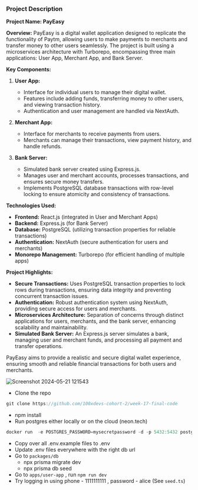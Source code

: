 ### Project Description

**Project Name: PayEasy**

**Overview:**
PayEasy is a digital wallet application designed to replicate the functionality of Paytm, allowing users to make payments to merchants and transfer money to other users seamlessly. The project is built using a microservices architecture with Turborepo, encompassing three main applications: User App, Merchant App, and Bank Server. 

**Key Components:**

1. **User App:**
   - Interface for individual users to manage their digital wallet.
   - Features include adding funds, transferring money to other users, and viewing transaction history.
   - Authentication and user management are handled via NextAuth.

2. **Merchant App:**
   - Interface for merchants to receive payments from users.
   - Merchants can manage their transactions, view payment history, and handle refunds.

3. **Bank Server:**
   - Simulated bank server created using Express.js.
   - Manages user and merchant accounts, processes transactions, and ensures secure money transfers.
   - Implements PostgreSQL database transactions with row-level locking to ensure atomicity and consistency of transactions.

**Technologies Used:**

- **Frontend:** React.js (integrated in User and Merchant Apps)
- **Backend:** Express.js (for Bank Server)
- **Database:** PostgreSQL (utilizing transaction properties for reliable transactions)
- **Authentication:** NextAuth (secure authentication for users and merchants)
- **Monorepo Management:** Turborepo (for efficient handling of multiple apps)

**Project Highlights:**

- **Secure Transactions:** Uses PostgreSQL transaction properties to lock rows during transactions, ensuring data integrity and preventing concurrent transaction issues.
- **Authentication:** Robust authentication system using NextAuth, providing secure access for users and merchants.
- **Microservices Architecture:** Separation of concerns through distinct applications for users, merchants, and the bank server, enhancing scalability and maintainability.
- **Simulated Bank Server:** An Express.js server simulates a bank, managing user and merchant funds, and processing all payment and transfer operations.

PayEasy aims to provide a realistic and secure digital wallet experience, ensuring smooth and reliable financial transactions for both users and merchants.

![Screenshot 2024-05-21 121543](https://github.com/divyanshu-20-srivastava/Paytm-wallet/assets/96994877/76cc9b38-4b3a-474b-9854-5a6cb96f0efa)


- Clone the repo

```jsx
git clone https://github.com/100xdevs-cohort-2/week-17-final-code
```

- npm install
- Run postgres either locally or on the cloud (neon.tech)

```jsx
docker run  -e POSTGRES_PASSWORD=mysecretpassword -d -p 5432:5432 postgres
```

- Copy over all .env.example files to .env
- Update .env files everywhere with the right db url
- Go to `packages/db`
    - npx prisma migrate dev
    - npx prisma db seed
- Go to `apps/user-app` , run `npm run dev`
- Try logging in using phone - 1111111111 , password - alice (See `seed.ts`)
